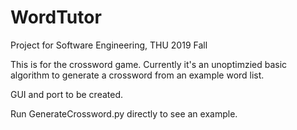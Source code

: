 # WordTutor
Project for Software Engineering, THU 2019 Fall

This is for the crossword game. Currently it's an unoptimzied basic algorithm to generate a crossword from an example word list.

GUI and port to be created.

Run GenerateCrossword.py directly to see an example.


